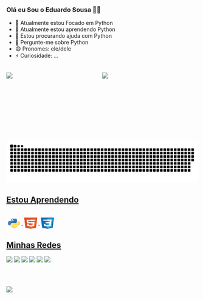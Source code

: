 ### Olá eu Sou o Eduardo Sousa 👋✨

- 🔭 Atualmente estou Focado em Python
- 🌱 Atualmente estou aprendendo Python
- 🤔 Estou procurando ajuda com Python
- 💬 Pergunte-me sobre Python
- 😄 Pronomes: ele/dele
- ⚡ Curiosidade: ...


##

<div align="center">
  <a href="https://github.com/zEduardoSSilva">
    <img align="left" height="180em" src="https://github-readme-stats.vercel.app/api?username=zEduardoSSilva&show_icons=true&layout=compact&langs_count=7&theme=dracula&include_all_commits=true&count_private=true"/>
    <img align="rigth" height="180em" src="https://github-readme-stats.vercel.app/api/top-langs/?username=zEduardoSSilva&show_icons=true&layout=compact&langs_count=7&theme=dracula&include_all_commits=true&count_private=true"/>
  
</div>
  
##                                                                                                    
                                                                                                       
![Snake animation](https://github.com/zEduardoSSilva/zEduardoSSilva/blob/output/github-contribution-grid-snake.svg)

## Estou Aprendendo
  
<div style="display: inline_block"><br>

  <img align="center" alt="Dev-Python" height="30" width="40" src="https://raw.githubusercontent.com/devicons/devicon/master/icons/python/python-original.svg">
  <img align="center" alt="Dev-HTML" height="30" width="40" src="https://raw.githubusercontent.com/devicons/devicon/master/icons/html5/html5-original.svg">
  <img align="center" alt="Dev-CSS" height="30" width="40" src="https://raw.githubusercontent.com/devicons/devicon/master/icons/css3/css3-original.svg">
  
</div>
  
## Minhas Redes
 
<div> 
  <a href="https://www.youtube.com/channel/UC1FJx6T_19SnlVg_01XYbUw"_blank"><img src="https://img.shields.io/badge/YouTube-FF0000?style=for-the-badge&logo=youtube&logoColor=white" target="_blank"></a>
  <a href="https://www.instagram.com/_duh_s_silva" target="_blank"><img src="https://img.shields.io/badge/-Instagram-%23E4405F?style=for-the-badge&logo=instagram&logoColor=white" target="_blank"></a>
 	<a href="https://www.twitch.tv/zcountdown" target="_blank"><img src="https://img.shields.io/badge/Twitch-9146FF?style=for-the-badge&logo=twitch&logoColor=white" target="_blank"></a>
 <a href="https://discord.com/channels/@me" target="_blank"><img src="https://img.shields.io/badge/Discord-7289DA?style=for-the-badge&logo=discord&logoColor=white" target="_blank"></a> 
  <a href = "mailto:eduardossilva12@gmail.com"><img src="https://img.shields.io/badge/-Gmail-%23333?style=for-the-badge&logo=gmail&logoColor=white" target="_blank"></a>
  <a href="https://www.linkedin.com/in/eduardo-sousa-4672aab5" target="_blank"><img src="https://img.shields.io/badge/-LinkedIn-%230077B5?style=for-the-badge&logo=linkedin&logoColor=white" target="_blank"></a> 
  
##
  
 </br>
<p align="left">   
   <img alingn="left" src="https://profile-counter.glitch.me/zEduardoSSilva/count.svg" /></p>
 
 ##

